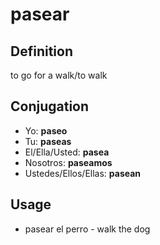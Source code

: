 # pasear

## Definition
to go for a walk/to walk

## Conjugation

- Yo: **paseo**
- Tu: **paseas**
- El/Ella/Usted: **pasea**
- Nosotros: **paseamos**
- Ustedes/Ellos/Ellas: **pasean**

## Usage
- pasear el perro \- walk the dog